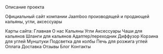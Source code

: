 Описание проекта

Официальный сайт компании Jaamboo производящей и продающей кальяны, угли, аксессуары

Карты сайта:
Главная
	О нас
	Кальяны
	Угли
	Аксессуары
		Чаши для кальянов
		Шланги для кальянов
		Адаптер/переходник
		Диффузор
		Корзина для углей
		Мунштуки
		Подсветка для колбы
		Печь для розжига углей
	Оплата
	Доставка
	Отзывы
	Блог
	Контакты